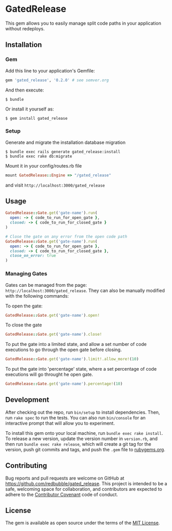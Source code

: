 # GatedRelease

This gem allows you to easily manage split code paths in your application without redeploys.

## Installation

### Gem

Add this line to your application's Gemfile:

```ruby
gem 'gated_release', '0.2.0' # see semver.org
```

And then execute:

    $ bundle

Or install it yourself as:

    $ gem install gated_release

### Setup

Generate and migrate the installation database migration

```
$ bundle exec rails generate gated_release:install
$ bundle exec rake db:migrate
```

Mount it in your config/routes.rb file

```ruby
mount GatedRelease::Engine => "/gated_release"
```

and visit `http://localhost:3000/gated_release`

## Usage

```ruby
GatedRelease::Gate.get('gate-name').run(
  open: -> { code_to_run_for_open_gate },
  closed: -> { code_to_run_for_closed_gate }
)
```

```ruby
# Close the gate on any error from the open code path
GatedRelease::Gate.get('gate-name').run(
  open: -> { code_to_run_for_open_gate },
  closed: -> { code_to_run_for_closed_gate },
  close_on_error: true
)
```


### Managing Gates
Gates can be managed from the page: `http://localhost:3000/gated_release`.
They can also be manually modified with the following commands:

To open the gate:
```ruby
GatedRelease::Gate.get('gate-name').open!
```

To close the gate
```ruby
GatedRelease::Gate.get('gate-name').close!
```

To put the gate into a limited state, and allow a set number of code executions to go through the open gate before closing.
```ruby
GatedRelease::Gate.get('gate-name').limit!.allow_more!(10)
```

To put the gate into 'percentage' state, where a set percentage of code executions will go throught he open gate.
```ruby
GatedRelease::Gate.get('gate-name').percentage!(10)
```

## Development

After checking out the repo, run `bin/setup` to install dependencies. Then, run `rake spec` to run the tests. You can also run `bin/console` for an interactive prompt that will allow you to experiment.

To install this gem onto your local machine, run `bundle exec rake install`. To release a new version, update the version number in `version.rb`, and then run `bundle exec rake release`, which will create a git tag for the version, push git commits and tags, and push the `.gem` file to [rubygems.org](https://rubygems.org).

## Contributing

Bug reports and pull requests are welcome on GitHub at https://github.com/redbubble/gated_release. This project is intended to be a safe, welcoming space for collaboration, and contributors are expected to adhere to the [Contributor Covenant](http://contributor-covenant.org) code of conduct.


## License

The gem is available as open source under the terms of the [MIT License](http://opensource.org/licenses/MIT).

